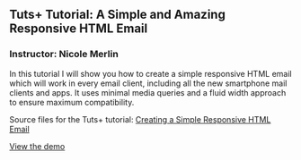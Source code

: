 ## Tuts+ Tutorial: A Simple and Amazing Responsive HTML Email
### Instructor: Nicole Merlin

In this tutorial I will show you how to create a simple responsive HTML email which will work in every email client, including all the new smartphone mail clients and apps. It uses minimal media queries and a fluid width approach to ensure maximum compatibility.

Source files for the Tuts+ tutorial: [Creating a Simple Responsive HTML Email](http://enva.to/16YygSy)

[View the demo](http://tutsplus.github.io/a-simple-responsive-html-email/HTML/index.html)
